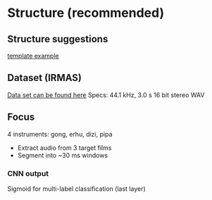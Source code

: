 # Structure (recommended)

## Structure suggestions

[template example](https://github.com/victoresque/pytorch-template)

## Dataset (IRMAS)

[Data set can be found here](https://zenodo.org/records/1290750#.WzCwSRyxXMU)
Specs: 44.1 kHz, 3.0 s 16 bit stereo WAV

## Focus

4 instruments: gong, erhu, dizi, pipa
- Extract audio from 3 target films
- Segment into ~30 ms windows 

### CNN output

Sigmoid for multi-label classification (last layer)
